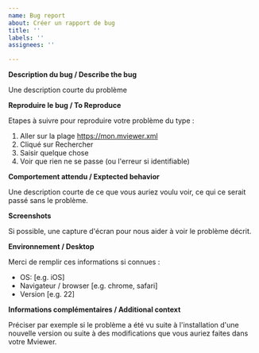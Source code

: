 ```yaml
---
name: Bug report
about: Créer un rapport de bug
title: ''
labels: ''
assignees: ''

---
```


**Description du bug / Describe the bug**

Une description courte du problème


**Reproduire le bug / To Reproduce**

Etapes à suivre pour reproduire votre problème du type : 

1. Aller sur la plage https://mon.mviewer.xml
2. Cliqué sur Rechercher
3. Saisir quelque chose
4. Voir que rien ne se passe (ou l'erreur si identifiable)

**Comportement attendu / Exptected behavior**

Une description courte de ce que vous auriez voulu voir, ce qui ce serait passé sans le problème.

**Screenshots**

Si possible, une capture d'écran pour nous aider à voir le problème décrit.

**Environnement / Desktop**

Merci de remplir ces informations si connues :
 - OS: [e.g. iOS]
 - Navigateur / browser [e.g. chrome, safari]
 - Version [e.g. 22]

**Informations complémentaires / Additional context**


Préciser par exemple si le problème a été vu suite à l'installation d'une nouvelle version ou suite à des modifications que vous auriez faites dans votre Mviewer.
